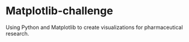 # Matplotlib-challenge
Using Python and Matplotlib to create visualizations for pharmaceutical research.

